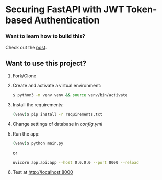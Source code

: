 # Securing FastAPI with JWT Token-based Authentication

### Want to learn how to build this?

Check out the [post](https://testdriven.io/blog/fastapi-jwt-auth/).

## Want to use this project?

1. Fork/Clone

1. Create and activate a virtual environment:

    ```sh
    $ python3 -m venv venv && source venv/bin/activate
    ```

1. Install the requirements:

    ```sh
    (venv)$ pip install -r requirements.txt
    ```
1. Change settings of database in *config.yml*

1. Run the app:

    ```sh
    (venv)$ python main.py
    ```
   
   or
   ```sh
   uvicorn app.api:app --host 0.0.0.0 --port 8000 --reload
   ```


1. Test at [http://localhost:8000](http://localhost:8000)
